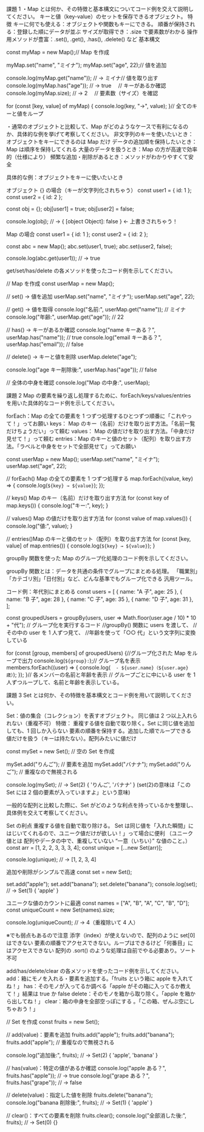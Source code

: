課題 1
・Map とは何か、その特徴と基本構文についてコード例を交えて説明してください。
キーと値（key-value）のセットを保存できるオブジェクト。
特徴
キーに何でも使える：オブジェクトや関数もキーにできる。
順番が保持される：登録した順にデータが並ぶ
サイズが取得でき：.size で要素数がわかる
操作用メソッドが豊富：.set(), .get(), .has(), .delete() など
基本構文

const myMap = new Map();// Map を作成

myMap.set("name", "ミイナ");
myMap.set("age", 22);// 値を追加

console.log(myMap.get("name")); // → ミイナ// 値を取り出す
console.log(myMap.has("age")); // → true 　// キーがあるか確認
console.log(myMap.size); // → 2 　// 要素数（サイズ）を確認

for (const [key, value] of myMap) {
console.log(key, "→", value);
}// 全てのキーと値をループ

・通常のオブジェクトと比較して、Map がどのようなケースで有利になるのか、具体的な例を挙げて考察してください。
非文字列のキーを使いたいとき：オブジェクトをキーにできるのは Map だけ
データの追加順を保持したいとき：Map は順序を保持してくれる
大量のデータを扱うとき：Map の方が高速で効率的（仕様により）
頻繁な追加・削除があるとき：メソッドがわかりやすくて安全

具体的な例：オブジェクトをキーに使いたいとき

オブジェクト {} の場合（キーが文字列化されちゃう）
const user1 = { id: 1 };
const user2 = { id: 2 };

const obj = {};
obj[user1] = true;
obj[user2] = false;

console.log(obj); // → { [object Object]: false } ← 上書きされちゃう！

Map の場合
const user1 = { id: 1 };
const user2 = { id: 2 };

const abc = new Map();
abc.set(user1, true);
abc.set(user2, false);

console.log(abc.get(user1)); // → true

get/set/has/delete の各メソッドを使ったコード例を示してください。

// Map を作成
const userMap = new Map();

// set() → 値を追加
userMap.set("name", "ミイナ");
userMap.set("age", 22);

// get() → 値を取得
console.log("名前:", userMap.get("name")); // ミイナ
console.log("年齢:", userMap.get("age")); // 22

// has() → キーがあるか確認
console.log("name キーある？", userMap.has("name")); // true
console.log("email キーある？", userMap.has("email")); // false

// delete() → キーと値を削除
userMap.delete("age");

console.log("age キー削除後:", userMap.has("age")); // false

// 全体の中身を確認
console.log("Map の中身:", userMap);

課題 2
Map の要素を繰り返し処理するために、forEach/keys/values/entries を用いた具体的なコード例を示してください。

forEach：Map の全ての要素を 1 つずつ処理するひとつずつ順番に「これやって！」ってお願い
keys： Map のキー（名前）だけを取り出す方法。「名前一覧だけちょうだい」って頼む
values： Map の値だけを取り出す方法。「中身だけ見せて！」って頼む
entries：Map のキーと値のセット（配列）を取り出す方法。「ラベルと中身をセットで全部見せて」ってお願い

const userMap = new Map();
userMap.set("name", "ミイナ");
userMap.set("age", 22);

// forEach() Map の全ての要素を 1 つずつ処理する
map.forEach((value, key) => {
console.log(`${key} → ${value}`);
});

// keys() Map のキー（名前）だけを取り出す方法
for (const key of map.keys()) {
console.log("キー:", key);
}

// values() Map の値だけを取り出す方法
for (const value of map.values()) {
console.log("値:", value);
}

// entries()Map のキーと値のセット（配列）を取り出す方法
for (const [key, value] of map.entries()) {
console.log(`${key} → ${value}`);
}

groupBy 関数を使った Map のグループ化処理のコード例を示してください。

groupBy 関数とは：データを共通の条件でグループにまとめる処理。
「職業別」「カテゴリ別」「日付別」など、どんな基準でもグループ化できる 汎用ツール。

コード例：年代別にまとめる
const users = [
{ name: "A 子", age: 25 },
{ name: "B 子", age: 28 },
{ name: "C 子", age: 35 },
{ name: "D 子", age: 31 },
];

const groupedUsers = groupBy(users, user => Math.floor(user.age / 10) \* 10 + "代");
// グループ化を実行するコード
//groupBy() 関数に users を渡して、
//その中の user を 1 人ずつ見て、
//年齢を使って「○○ 代」という文字列に変換している

for (const [group, members] of groupedUsers) {//グループ化された Map をループで出力
console.log(`${group}:`);// グループ名を表示
members.forEach((user) => {
console.log(`  - ${user.name}（${user.age}歳）`);
});
}// 各メンバーの名前と年齢を表示
// グループごとに中にいる user を 1 人ずつループして、名前と年齢を表示している。

課題 3
Set とは何か、その特徴を基本構文とコード例を用いて説明してください。

Set：値の集合（コレクション）を表すオブジェクト。 同じ値は 2 つ以上入れられない（重複不可）
特徴：
重複する値を自動で取り除く。Set に同じ値を追加しても、1 回しか入らない
要素の順番を保持する。追加した順でループできる
値だけを扱う（キーは持たない）。配列みたいに値だけ

const mySet = new Set(); // 空の Set を作成

mySet.add("りんご"); // 要素を追加
mySet.add("バナナ");
mySet.add("りんご"); // 重複なので無視される

console.log(mySet); // → Set(2) { 'りんご', 'バナナ' }
(set(2)の意味は「この Set には 2 個の要素が入っていますよ」という意味)

一般的な配列と比較した際に、Set がどのような利点を持っているかを整理し、具体例を交えて考察してください。

Set の利点
重複する値を自動で取り除ける。
Set は同じ値を「入れた瞬間」にはじいてくれるので、ユニーク値だけが欲しい！」って場合に便利
（ユニーク値とは 配列やデータの中で、重複していない “一意（いちい）” な値のこと。）
const arr = [1, 2, 2, 3, 3, 3, 4];
const unique = [...new Set(arr)];

console.log(unique); // → [1, 2, 3, 4]

追加や削除がシンプルで高速
const set = new Set();

set.add("apple");
set.add("banana");
set.delete("banana");
console.log(set); // → Set(1) { 'apple' }

ユニークな値のカウントに最適
const names = ["A", "B", "A", "C", "B", "D"];
const uniqueCount = new Set(names).size;

console.log(uniqueCount); // → 4（重複除いて 4 人）

※でも弱点もあるので注意
添字（index）が使えないので、配列のように set[0] はできない
要素の順番でアクセスできない。ループはできるけど「何番目」にはアクセスできない
配列の .sort() のような処理は自前でやる必要あり。ソート不可

add/has/delete/clear の各メソッドを使ったコード例を示してください。
add：箱にモノを入れる・要素を追加する。「fruits という箱に apple を入れてね！」
has：そのモノが入ってるか調べる「apple がその箱に入ってるか教えて！」結果は true か false
delete：そのモノを箱から取り除く。「apple を箱から出してね！」
clear：箱の中身を全部空っぽにする 。「この箱、ぜんぶ空にしちゃおう！」

// Set を作成
const fruits = new Set();

// add(value)：要素を追加
fruits.add("apple");
fruits.add("banana");
fruits.add("apple"); // 重複なので無視される

console.log("追加後:", fruits); // → Set(2) { 'apple', 'banana' }

// has(value)：特定の値があるか確認
console.log("apple ある？", fruits.has("apple")); // → true
console.log("grape ある？", fruits.has("grape")); // → false

// delete(value)：指定した値を削除
fruits.delete("banana");
console.log("banana 削除後:", fruits); // → Set(1) { 'apple' }

// clear()：すべての要素を削除
fruits.clear();
console.log("全部消した後:", fruits); // → Set(0) {}
